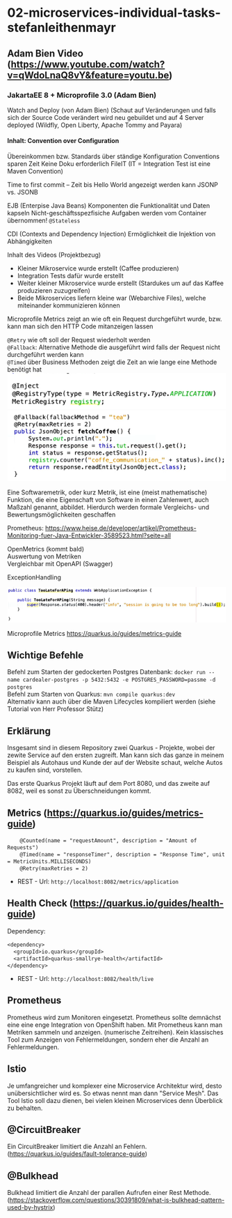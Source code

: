 # 02-microservices-individual-tasks-stefanleithenmayr

## Adam Bien Video (https://www.youtube.com/watch?v=qWdoLnaQ8vY&feature=youtu.be)

### JakartaEE 8 + Microprofile 3.0 (Adam Bien)

Watch and Deploy (von Adam Bien)
(Schaut auf Veränderungen und falls sich der Source Code verändert wird neu gebuildet und auf 4 Server deployed (Wildfly, Open Liberty, Apache Tommy and Payara) 

#### Inhalt: Convention over Configuration
Übereinkommen bzw. Standards über ständige Konfiguration
Conventions sparen Zeit 
Keine Doku erforderlich
FileIT (IT = Integration Test ist eine Maven Convention)

Time to first commit – Zeit bis Hello World angezeigt werden kann
JSONP vs. JSONB

EJB (Enterpise Java Beans)
Komponenten die Funktionalität und Daten kapseln
Nicht-geschäftsspezfisiche Aufgaben werden vom Container übernommen!
`@Stateless`

CDI (Contexts and Dependency Injection)
Ermöglichkeit die Injektion von Abhängigkeiten

Inhalt des Videos (Projektbezug)
* Kleiner Mikroservice wurde erstellt (Caffee produzieren)
* Integration Tests dafür wurde erstellt
* Weiter kleiner Mikroservice wurde erstellt (Stardukes um auf das Kaffee produzieren zuzugreifen)
* Beide Mikroservices liefern kleine war (Webarchive Files), welche miteinander kommunizieren können


Microprofile Metrics zeigt an wie oft ein Request durchgeführt wurde, bzw. kann man sich den HTTP Code mitanzeigen lassen

`@Retry` wie oft soll der Request wiederholt werden<br>
`@Fallback`: Alternative Methode die ausgeführt wird falls der Request nicht durchgeführt werden kann<br>
`@Timed` über Business Methoden zeigt die Zeit an wie lange eine Methode benötigt hat<br>
<img src="images/metrics1.png">
<img src="images/metrics2.png">

Eine Softwaremetrik, oder kurz Metrik, ist eine (meist mathematische) Funktion, die eine Eigenschaft von Software in einen Zahlenwert, auch Maßzahl genannt, abbildet. Hierdurch werden formale Vergleichs- und Bewertungsmöglichkeiten geschaffen

Prometheus: https://www.heise.de/developer/artikel/Prometheus-Monitoring-fuer-Java-Entwickler-3589523.html?seite=all

OpenMetrics (kommt bald)<br>
Auswertung von Metriken<br>
Vergleichbar mit OpenAPI (Swagger)<br>

ExceptionHandling

<img src="images/exception.png">

Microprofile Metrics 
https://quarkus.io/guides/metrics-guide
## Wichtige Befehle
Befehl zum Starten der gedockerten Postgres Datenbank: 	`docker run --name cardealer-postgres -p 5432:5432 -e POSTGRES_PASSWORD=passme -d postgres` <br/>
Befehl zum Starten von Quarkus: `mvn compile quarkus:dev` <br/>
Alternativ kann auch über die Maven Lifecycles kompiliert werden (siehe Tutorial von Herr Professor Stütz)

## Erklärung
Insgesamt sind in diesem Repository zwei Quarkus - Projekte, wobei der zewite Service auf den ersten zugreift. Man kann sich das ganze in meinem Beispiel als Autohaus und Kunde der auf der Website schaut, welche Autos zu kaufen sind, vorstellen.

Das erste Quarkus Projekt läuft auf dem Port 8080, und das zweite auf 8082, weil es sonst zu Überschneidungen kommt.


## Metrics (https://quarkus.io/guides/metrics-guide)
``` 
    @Counted(name = "requestAmount", description = "Amount of Requests")
    @Timed(name = "responseTimer", description = "Response Time", unit = MetricUnits.MILLISECONDS)
    @Retry(maxRetries = 2) 
```
  
* REST - Url: `http://localhost:8082/metrics/application`

## Health Check (https://quarkus.io/guides/health-guide)
Dependency:
```
<dependency>
  <groupId>io.quarkus</groupId>
  <artifactId>quarkus-smallrye-health</artifactId>
</dependency>
```

* REST - Url: `http://localhost:8082/health/live`

## Prometheus

Prometheus wird zum Monitoren eingesetzt. Prometheus sollte demnächst eine eine enge Integration von OpenShift haben. Mit Prometheus kann man Metriken sammeln und anzeigen. (numerische Zeitreihen). Kein klassisches Tool zum Anzeigen von Fehlermeldungen, sondern eher die Anzahl an Fehlermeldungen.

## Istio

Je umfangreicher und komplexer eine Microservice Architektur wird, desto unübersichtlicher wird es. So etwas nennt man dann "Service Mesh". Das Tool Istio soll dazu dienen, bei vielen kleinen Microservices denn Überblick zu behalten.

## @CircuitBreaker
Ein CircuitBreaker limitiert die Anzahl an Fehlern. (https://quarkus.io/guides/fault-tolerance-guide)

## @Bulkhead
Bulkhead limitiert die Anzahl der parallen Aufrufen einer Rest Methode.
(https://stackoverflow.com/questions/30391809/what-is-bulkhead-pattern-used-by-hystrix)
